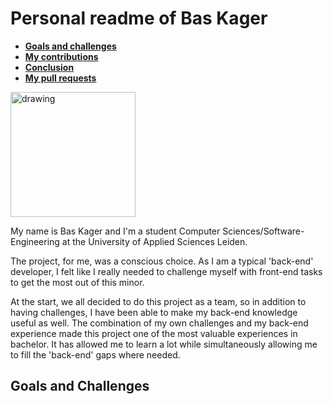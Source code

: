 # Personal readme of Bas Kager

- **[Goals and challenges](#goals-and-challenges)**
- **[My contributions](#contributions)**
- **[Conclusion](#conclusion)**
- **[My pull requests](https://github.com/baskager/redesign-minor-web-dev/pulls?utf8=%E2%9C%93&q=author%3Abaskager+)**

<img src="https://avatars3.githubusercontent.com/u/5838517?s=460&v=4" alt="drawing" width="200px"/>

My name is Bas Kager and I'm a student Computer Sciences/Software-Engineering at the University of Applied Sciences Leiden.

The project, for me, was a conscious choice. As I am a typical 'back-end' developer, I felt like I really needed to challenge myself with front-end tasks to get the most out of this minor.

At the start, we all decided to do this project as a team, so in addition to having challenges, I have been able to make my back-end knowledge useful as well. The combination of my own challenges and my back-end experience made this project one of the most valuable experiences in bachelor. It has allowed me to learn a lot while simultaneously allowing me to fill the 'back-end' gaps where needed.

## Goals and Challenges
